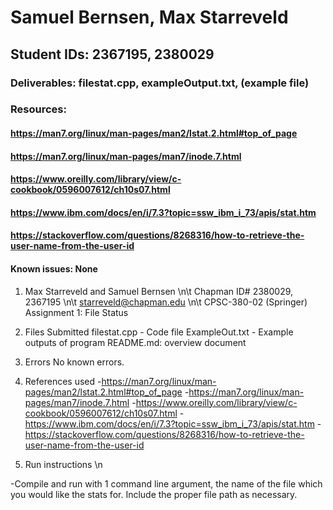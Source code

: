 # Samuel Bernsen, Max Starreveld
## Student IDs: 2367195, 2380029
### Deliverables: filestat.cpp, exampleOutput.txt, (example file)
### Resources:
#### https://man7.org/linux/man-pages/man2/lstat.2.html#top_of_page
#### https://man7.org/linux/man-pages/man7/inode.7.html
#### https://www.oreilly.com/library/view/c-cookbook/0596007612/ch10s07.html
#### https://www.ibm.com/docs/en/i/7.3?topic=ssw_ibm_i_73/apis/stat.htm
#### https://stackoverflow.com/questions/8268316/how-to-retrieve-the-user-name-from-the-user-id

#### Known issues: None

1. Max Starreveld and Samuel Bernsen \n\t
   Chapman ID# 2380029, 2367195 \n\t
   starreveld@chapman.edu \n\t
   CPSC-380-02 (Springer)
   Assignment 1: File Status

2. Files Submitted
  filestat.cpp - Code file
  ExampleOut.txt - Example outputs of program
  README.md: overview document

3. Errors
  No known errors.

4. References used
  -https://man7.org/linux/man-pages/man2/lstat.2.html#top_of_page
  -https://man7.org/linux/man-pages/man7/inode.7.html
  -https://www.oreilly.com/library/view/c-cookbook/0596007612/ch10s07.html
  -https://www.ibm.com/docs/en/i/7.3?topic=ssw_ibm_i_73/apis/stat.htm
  -https://stackoverflow.com/questions/8268316/how-to-retrieve-the-user-name-from-the-user-id

5. Run instructions \n

  -Compile and run with 1 command line argument, the name of the file which you would like the stats for. Include the proper file path as necessary.
